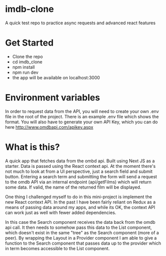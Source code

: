# imdb-clone
A quick test repo to practice async requests and advanced react features

# Get Started

- Clone the repo
- cd imdb_clone
- npm install
- npm run dev
- the app will be available on localhost:3000

# Environment variables

In order to request data from the API, you will need to create your own .env file in the root of the project. There is an example .env file which shows the format. You will also have to generate your own API Key, which you can do here http://www.omdbapi.com/apikey.aspx

# What is this?

A quick app that fetches data from the ombd api. Built using Next JS as a starter. Data is passed using the React context api. At the moment there's not much to look at from a UI perspective, just a search field and submit button. Entering a search term and submitting the form will send a request to the omdb API via an internal endpoint (api/getFilms) which will return some data. If valid, the name of the returned film will be displayed.

One thing I challenged myself to do in this mini-project is implement the new React context API. In the past I have been fairly reliant on Redux as a means of passing data around my apps, and while its OK, the context API can work just as well with fewer added dependencies. 

In this case the Search component receives the data back from the omdb api call. It then needs to somehow pass this data to the List component, which doesn't exist in the same "tree" as the Search component (more of a peer). By wrapping the Layout in a Provider component I am able to give a function to the Search component that passes data up to the provider which in term becomes accessible to the List component. 
